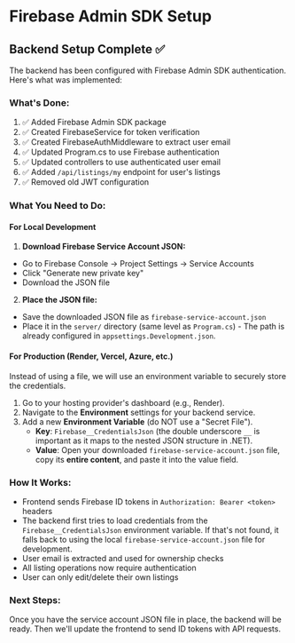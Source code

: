 # Firebase Admin SDK Setup

## Backend Setup Complete ✅

The backend has been configured with Firebase Admin SDK authentication. Here's what was implemented:

### What's Done:
1. ✅ Added Firebase Admin SDK package
2. ✅ Created FirebaseService for token verification
3. ✅ Created FirebaseAuthMiddleware to extract user email
4. ✅ Updated Program.cs to use Firebase authentication
5. ✅ Updated controllers to use authenticated user email
6. ✅ Added `/api/listings/my` endpoint for user's listings
7. ✅ Removed old JWT configuration

### What You Need to Do:

#### For Local Development

1.  **Download Firebase Service Account JSON:**
   - Go to Firebase Console → Project Settings → Service Accounts
   - Click "Generate new private key"
   - Download the JSON file

2.  **Place the JSON file:**
   - Save the downloaded JSON file as `firebase-service-account.json`
   - Place it in the `server/` directory (same level as `Program.cs`)
    - The path is already configured in `appsettings.Development.json`.

#### For Production (Render, Vercel, Azure, etc.)

Instead of using a file, we will use an environment variable to securely store the credentials.

1.  Go to your hosting provider's dashboard (e.g., Render).
2.  Navigate to the **Environment** settings for your backend service.
3.  Add a new **Environment Variable** (do NOT use a "Secret File").
    -   **Key**: `Firebase__CredentialsJson` (the double underscore `__` is important as it maps to the nested JSON structure in .NET).
    -   **Value**: Open your downloaded `firebase-service-account.json` file, copy its **entire content**, and paste it into the value field.

### How It Works:
- Frontend sends Firebase ID tokens in `Authorization: Bearer <token>` headers
- The backend first tries to load credentials from the `Firebase__CredentialsJson` environment variable. If that's not found, it falls back to using the local `firebase-service-account.json` file for development.
- User email is extracted and used for ownership checks
- All listing operations now require authentication
- User can only edit/delete their own listings

### Next Steps:
Once you have the service account JSON file in place, the backend will be ready. Then we'll update the frontend to send ID tokens with API requests. 